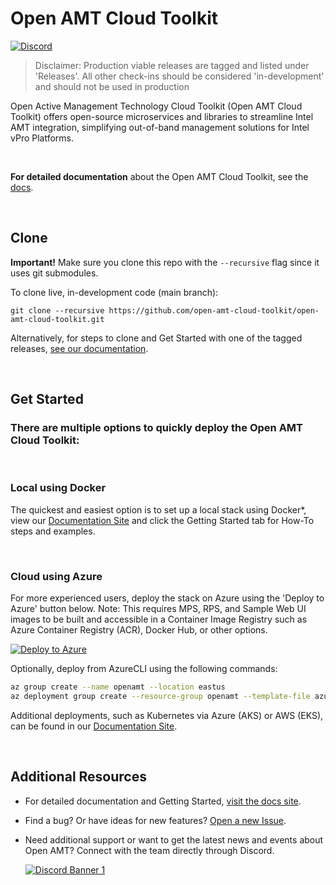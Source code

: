 # Open AMT Cloud Toolkit

[![Discord](https://img.shields.io/discord/1063200098680582154?style=for-the-badge&label=Discord&logo=discord&logoColor=white&labelColor=%235865F2&link=https%3A%2F%2Fdiscord.gg%2FqmTWWFyA)](https://discord.gg/qmTWWFyA)

> Disclaimer: Production viable releases are tagged and listed under 'Releases'. All other check-ins should be considered 'in-development' and should not be used in production

Open Active Management Technology Cloud Toolkit (Open AMT Cloud Toolkit) offers open-source microservices and libraries to streamline Intel AMT integration, simplifying out-of-band management solutions for Intel vPro Platforms.

<br>

**For detailed documentation** about the Open AMT Cloud Toolkit, see the [docs](https://open-amt-cloud-toolkit.github.io/docs).

<br>

## Clone

**Important!** Make sure you clone this repo with the `--recursive` flag since it uses git submodules.

To clone live, in-development code (main branch):

```
git clone --recursive https://github.com/open-amt-cloud-toolkit/open-amt-cloud-toolkit.git
```

Alternatively, for steps to clone and Get Started with one of the tagged releases, [see our documentation](https://open-amt-cloud-toolkit.github.io/docs).

<br>

## Get Started

### There are multiple options to quickly deploy the Open AMT Cloud Toolkit:

<br>

### Local using Docker
The quickest and easiest option is to set up a local stack using Docker*, view our [Documentation Site](https://open-amt-cloud-toolkit.github.io/docs/) and click the Getting Started tab for How-To steps and examples.

<br>

### Cloud using Azure
For more experienced users, deploy the stack on Azure using the 'Deploy to Azure' button below. Note: This requires MPS, RPS, and Sample Web UI images to be built and accessible in a Container Image Registry such as Azure Container Registry (ACR), Docker Hub, or other options.

[![Deploy to Azure](https://aka.ms/deploytoazurebutton)](https://portal.azure.com/#create/Microsoft.Template/uri/https%3A%2F%2Fraw.githubusercontent.com%2Fopen-amt-cloud-toolkit%2Fopen-amt-cloud-toolkit%2Fv2.5.0%2FazureDeploy.json)

Optionally, deploy from AzureCLI using the following commands:

``` bash
az group create --name openamt --location eastus
az deployment group create --resource-group openamt --template-file azureDeploy.json
```

Additional deployments, such as Kubernetes via Azure (AKS) or AWS (EKS), can be found in our [Documentation Site](https://open-amt-cloud-toolkit.github.io/docs/).

<br>

## Additional Resources

- For detailed documentation and Getting Started, [visit the docs site](https://open-amt-cloud-toolkit.github.io/docs).

- Find a bug? Or have ideas for new features? [Open a new Issue](https://github.com/open-amt-cloud-toolkit/open-amt-cloud-toolkit/issues).

- Need additional support or want to get the latest news and events about Open AMT? Connect with the team directly through Discord.

    [![Discord Banner 1](https://discordapp.com/api/guilds/1063200098680582154/widget.png?style=banner2)](https://discord.gg/yrcMp2kDWh)
